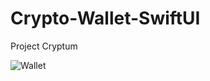 # Crypto-Wallet-SwiftUI

Project Cryptum

![Wallet](https://user-images.githubusercontent.com/32532385/177720367-bc2266ca-9c8d-431b-b45b-6b4dbe145334.png)
